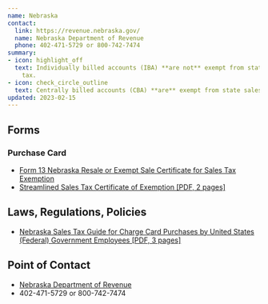 ```yaml
---
name: Nebraska
contact:
  link: https://revenue.nebraska.gov/
  name: Nebraska Department of Revenue
  phone: 402-471-5729 or 800-742-7474
summary:
- icon: highlight_off
  text: Individually billed accounts (IBA) **are not** exempt from state sales
    tax.
- icon: check_circle_outline
  text: Centrally billed accounts (CBA) **are** exempt from state sales tax.
updated: 2023-02-15
---
```


## Forms

### Purchase Card

* [Form 13 Nebraska Resale or Exempt Sale Certificate for Sales Tax Exemption](https://revenue.nebraska.gov/about/forms/sales-and-use-tax-forms)
* [Streamlined Sales Tax Certificate of Exemption [PDF, 2 pages]](https://revenue.nebraska.gov/sites/revenue.nebraska.gov/files/doc/streamline/Exemption_Certificate_12-21-2021.pdf)

## Laws, Regulations, Policies

* [Nebraska Sales Tax Guide for Charge Card Purchases by United States (Federal) Government Employees [PDF, 3 pages]](https://revenue.nebraska.gov/files/doc/info/6-494.pdf)

## Point of Contact
- [Nebraska Department of Revenue](https://revenue.nebraska.gov/)
- 402-471-5729 or 800-742-7474
